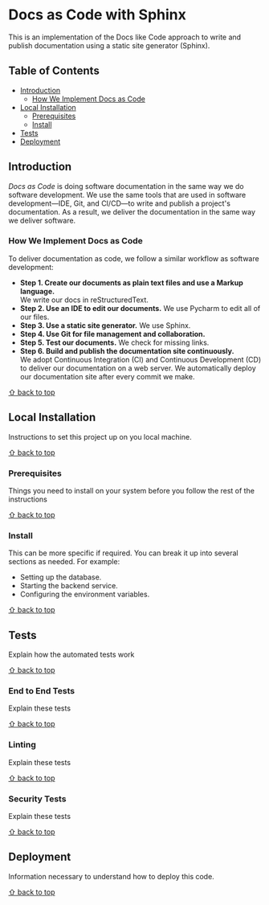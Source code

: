 # Docs as Code with Sphinx

This is an implementation of the Docs like Code approach to write and publish documentation using a static site generator (Sphinx).

## Table of Contents

- [Introduction](#introduction)
  - [How We Implement Docs as Code](#how-we-implement-docs-as-code)
- [Local Installation](#local-installation)
  - [Prerequisites](#prerequisites)
  - [Install](#local-installation)   
- [Tests](#tests)
- [Deployment](#deployment)
 

## Introduction

*Docs as Code* is doing software documentation in the same way we do software development. We use the same tools that are used in software development—IDE, Git, and CI/CD—to write and publish a project's documentation. As a result, we deliver the documentation in the same way we deliver software.

### How We Implement Docs as Code

To deliver documentation as code, we follow a similar workflow as software development:

-  **Step 1. Create our documents as plain text files and use a Markup language.**  
We write our docs in reStructuredText.
-  **Step 2. Use an IDE to edit our documents.** 
We use Pycharm to edit all of our files.
-  **Step 3. Use a static site generator.** 
We use Sphinx. 
-  **Step 4. Use Git for file management and collaboration.** 
-  **Step 5. Test our documents.** 
We check for missing links.
-  **Step 6. Build and publish the documentation site continuously.**  
We adopt Continuous Integration (CI) and Continuous Development (CD) to deliver our documentation on a web server. We automatically deploy our documentation site after every commit we make.


[⇧ back to top](#table-of-contents)

## Local Installation

Instructions to set this project up on you local machine.

[⇧ back to top](#table-of-contents)

### Prerequisites

Things you need to install on your system before you follow the rest of the
instructions

[⇧ back to top](#table-of-contents)

### Install <service name>

This can be more specific if required. You can break it up into several
sections as needed. For example:

- Setting up the database.
- Starting the backend service.
- Configuring the environment variables.

[⇧ back to top](#table-of-contents)

## Tests

Explain how the automated tests work

[⇧ back to top](#table-of-contents)

### End to End Tests

Explain these tests

[⇧ back to top](#table-of-contents)

### Linting

Explain these tests

[⇧ back to top](#table-of-contents)

### Security Tests

Explain these tests

[⇧ back to top](#table-of-contents)

## Deployment

Information necessary to understand how to deploy this code.

[⇧ back to top](#table-of-contents)